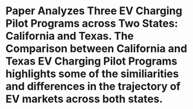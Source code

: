 # Paper Analyzes Three EV Charging Pilot Programs across Two States: California and Texas. The Comparison between California and Texas EV Charging Pilot Programs highlights some of the similiarities and differences in the trajectory of EV markets across both states. 
